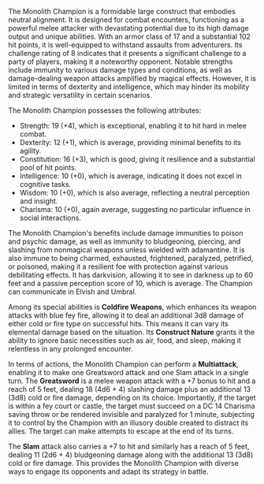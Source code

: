The Monolith Champion is a formidable large construct that embodies neutral alignment. It is designed for combat encounters, functioning as a powerful melee attacker with devastating potential due to its high damage output and unique abilities. With an armor class of 17 and a substantial 102 hit points, it is well-equipped to withstand assaults from adventurers. Its challenge rating of 8 indicates that it presents a significant challenge to a party of players, making it a noteworthy opponent. Notable strengths include immunity to various damage types and conditions, as well as damage-dealing weapon attacks amplified by magical effects. However, it is limited in terms of dexterity and intelligence, which may hinder its mobility and strategic versatility in certain scenarios.

The Monolith Champion possesses the following attributes: 
- Strength: 19 (+4), which is exceptional, enabling it to hit hard in melee combat.
- Dexterity: 12 (+1), which is average, providing minimal benefits to its agility.
- Constitution: 16 (+3), which is good, giving it resilience and a substantial pool of hit points.
- Intelligence: 10 (+0), which is average, indicating it does not excel in cognitive tasks.
- Wisdom: 10 (+0), which is also average, reflecting a neutral perception and insight.
- Charisma: 10 (+0), again average, suggesting no particular influence in social interactions.

The Monolith Champion's benefits include damage immunities to poison and psychic damage, as well as immunity to bludgeoning, piercing, and slashing from nonmagical weapons unless wielded with adamantine. It is also immune to being charmed, exhausted, frightened, paralyzed, petrified, or poisoned, making it a resilient foe with protection against various debilitating effects. It has darkvision, allowing it to see in darkness up to 60 feet and a passive perception score of 10, which is average. The Champion can communicate in Elvish and Umbral.

Among its special abilities is **Coldfire Weapons**, which enhances its weapon attacks with blue fey fire, allowing it to deal an additional 3d8 damage of either cold or fire type on successful hits. This means it can vary its elemental damage based on the situation. Its **Construct Nature** grants it the ability to ignore basic necessities such as air, food, and sleep, making it relentless in any prolonged encounter.

In terms of actions, the Monolith Champion can perform a **Multiattack**, enabling it to make one Greatsword attack and one Slam attack in a single turn. The **Greatsword** is a melee weapon attack with a +7 bonus to hit and a reach of 5 feet, dealing 18 (4d6 + 4) slashing damage plus an additional 13 (3d8) cold or fire damage, depending on its choice. Importantly, if the target is within a fey court or castle, the target must succeed on a DC 14 Charisma saving throw or be rendered invisible and paralyzed for 1 minute, subjecting it to control by the Champion with an illusory double created to distract its allies. The target can make attempts to escape at the end of its turns.

The **Slam** attack also carries a +7 to hit and similarly has a reach of 5 feet, dealing 11 (2d6 + 4) bludgeoning damage along with the additional 13 (3d8) cold or fire damage. This provides the Monolith Champion with diverse ways to engage its opponents and adapt its strategy in battle.